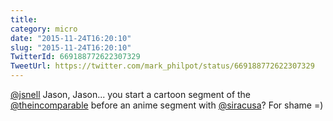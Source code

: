 ```yaml
---
title: 
category: micro
date: "2015-11-24T16:20:10"
slug: "2015-11-24T16:20:10"
TwitterId: 669188772622307329
TweetUrl: https://twitter.com/mark_philpot/status/669188772622307329
---
```


[@jsnell](https://twitter.com/jsnell) Jason, Jason... you start a cartoon
segment of the [@theincomparable](https://twitter.com/theincomparable) before an
anime segment with [@siracusa](https://twitter.com/siracusa)? For shame =)
